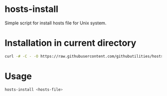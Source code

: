 # hosts-install

Simple script for install hosts file for Unix system.

# Installation in current directory

```sh
curl -# -C - -O https://raw.githubusercontent.com/githubutilities/hosts-install/master/hosts-install && chmod +x hosts-install
```

# Usage

```sh
hosts-install <hosts-file>
```
